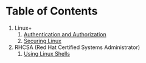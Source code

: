 # Table of Contents
1. Linux+
	1. [Authentication and Authorization](/Linux+/Authentication%20and%20Authorization.md)
	2. [Securing Linux](/Linux+/Securing%20Linux.md)
2. RHCSA (Red Hat Certified Systems Administrator)
	1. [Using Linux Shells](/RHCSA/Using%20Linux%20Shells.md)